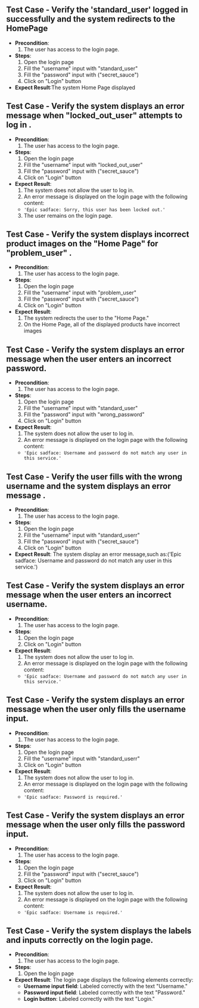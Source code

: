 ## **Test Case - Verify the 'standard_user' logged in successfully and the system redirects to the HomePage**
- **Precondition**:
  1. The user has access to the login page.
- **Steps**:
  1. Open the login page
  2. Fill the "username" input with "standard_user"
  3. Fill the "password" input with ("secret_sauce")
  4. Click on "Login" button
- **Expect Result**:The system Home Page displayed

## **Test Case - Verify the system displays an error message when "locked_out_user" attempts to log in .**
- **Precondition**:
  1. The user has access to the login page.
- **Steps**:
  1. Open the login page
  2. Fill the "username" input with "locked_out_user"
  3. Fill the "password" input with ("secret_sauce")
  4. Click on "Login" button
- **Expect Result**: 
  1. The system does not allow the user to log in.
  2. An error message is displayed on the login page with the following content:
   - `'Epic sadface: Sorry, this user has been locked out.'`
  3. The user remains on the login page.

## **Test Case - Verify the system displays incorrect product images on the "Home Page" for "problem_user" .**
- **Precondition**:
  1. The user has access to the login page.
- **Steps**:
  1. Open the login page
  2. Fill the "username" input with "problem_user"
  3. Fill the "password" input with ("secret_sauce")
  4. Click on "Login" button
- **Expect Result**: 
  1. The system redirects the user to the "Home Page."
  2. On the Home Page, all of the displayed products have incorrect images

## **Test Case - Verify the system displays an error message when the user enters an incorrect password.**
- **Precondition**:
  1. The user has access to the login page.
- **Steps**:
  1. Open the login page
  2. Fill the "username" input with "standard_user"
  3. Fill the "password" input with "wrong_password"
  4. Click on "Login" button
- **Expect Result**:
  1. The system does not allow the user to log in.
  2. An error message is displayed on the login page with the following content:
   - `'Epic sadface: Username and password do not match any user in this service.'`

## **Test Case - Verify the user fills with the wrong username and the system displays an error message .**
- **Precondition**:
  1. The user has access to the login page.
- **Steps**:
  1. Open the login page
  2. Fill the "username" input with "standard_userr"
  3. Fill the "password" input with ("secret_sauce")
  4. Click on "Login" button
- **Expect Result**: The system display an error message,such as:('Epic sadface: Username and password do not match any user in this service.')

## **Test Case - Verify the system displays an error message when the user enters an incorrect username.**
- **Precondition**:
  1. The user has access to the login page.
- **Steps**:
  1. Open the login page
  2. Click on "Login" button
- **Expect Result**:
  1. The system does not allow the user to log in.
  2. An error message is displayed on the login page with the following content:
   - `'Epic sadface: Username and password do not match any user in this service.'`

## **Test Case - Verify the system displays an error message when the user only fills the username input.**
- **Precondition**:
  1. The user has access to the login page.
- **Steps**:
  1. Open the login page
  2. Fill the "username" input with "standard_userr"
  3. Click on "Login" button
- **Expect Result**:
  1. The system does not allow the user to log in.
  2. An error message is displayed on the login page with the following content:
   - `'Epic sadface: Password is required.'`

## **Test Case - Verify the system displays an error message when the user only fills the password input.**
- **Precondition**:
  1. The user has access to the login page.
- **Steps**:
  1. Open the login page
  2. Fill the "password" input with ("secret_sauce")
  3. Click on "Login" button
- **Expect Result**: 
  1. The system does not allow the user to log in.
  2. An error message is displayed on the login page with the following content:
   - `'Epic sadface: Username is required.'`

## **Test Case - Verify the system displays the labels and inputs correctly on the login page.**
- **Precondition**:
  1. The user has access to the login page.
- **Steps**:
  1. Open the login page
- **Expect Result**:
  The login page displays the following elements correctly:
   - **Username input field**: Labeled correctly with the text "Username."
   - **Password input field**: Labeled correctly with the text "Password."
   - **Login button**: Labeled correctly with the text "Login."